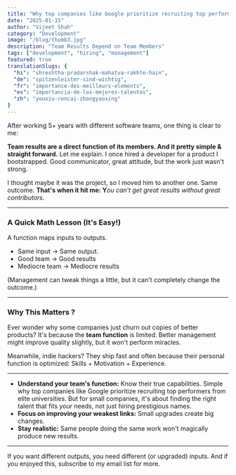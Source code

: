 ```yaml
---
title: "Why top companies like Google prioritize recruiting top performers from elite universities."
date: "2025-01-15"
author: "Vijeet Shah"
category: "Development"
image: "/blog/thumb3.jpg"
description: "Team Results Depend on Team Members"
tags: ["development", "hiring", "management"]
featured: true
translationSlugs: {
  "hi": "shreshtha-pradarshak-mahatva-rakhte-hain",
  "de": "spitzenleister-sind-wichtig",
  "fr": "importance-des-meilleurs-elements",
  "es": "importancia-de-los-mejores-talentos",
  "zh": "youxiu-rencai-zhongyaoxing"
}
---
```


After working 5+ years with different software teams, one thing is clear to me:

**Team results are a direct function of its members. And it pretty simple & straight forward.** Let me explain. I once hired a developer for a product I bootstrapped. Good communicator, great attitude, but the work just wasn't strong.

I thought maybe it was the project, so I moved him to another one. Same outcome. **That's when it hit me: Y***ou can't get great results without great contributors.*

---

### A Quick Math Lesson (It's Easy!)

A function maps inputs to outputs. 
- Same input → Same output. 
- Good team → Good results
- Mediocre team → Mediocre results

(Management can tweak things a little, but it can't completely change the outcome.)

---

### Why This Matters ?

Ever wonder why some companies just churn out copies of better products? It's because the **team function** is limited. Better management might improve quality slightly, but it won't perform miracles.

Meanwhile, indie hackers? They ship fast and often because their personal function is optimized: Skills + Motivation + Experience.

---

- **Understand your team's function:** Know their true capabilities. Simple why top companies like Google prioritize recruiting top performers from elite universities. But for small companies, it's about finding the right talent that fits your needs, not just hiring prestigious names.
- **Focus on improving your weakest links:** Small upgrades create big changes.
- **Stay realistic:** Same people doing the same work won't magically produce new results.

---

If you want different outputs, you need different (or upgraded) inputs. And if you enjoyed this, subscribe to my email list for more.